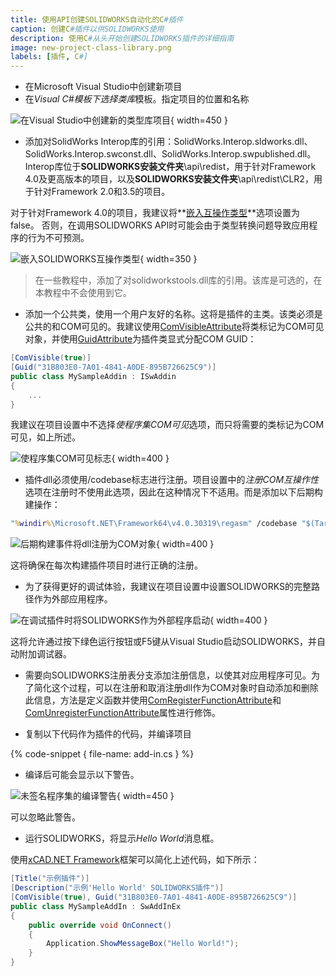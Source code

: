 ```yaml
---
title: 使用API创建SOLIDWORKS自动化的C#插件
caption: 创建C#插件以供SOLIDWORKS使用
description: 使用C#从头开始创建SOLIDWORKS插件的详细指南
image: new-project-class-library.png
labels: [插件, C#]
---
```

* 在Microsoft Visual Studio中创建新项目
* 在*Visual C#*模板下选择*类库*模板。指定项目的位置和名称

![在Visual Studio中创建新的类型库项目](new-project-class-library.png){ width=450 }

* 添加对SolidWorks Interop库的引用：SolidWorks.Interop.sldworks.dll、SolidWorks.Interop.swconst.dll、SolidWorks.Interop.swpublished.dll。Interop库位于**SOLIDWORKS安装文件夹**\api\redist，用于针对Framework 4.0及更高版本的项目，以及**SOLIDWORKS安装文件夹**\api\redist\CLR2，用于针对Framework 2.0和3.5的项目。

对于针对Framework 4.0的项目，我建议将**[嵌入互操作类型](https://docs.microsoft.com/zh-cn/dotnet/framework/interop/type-equivalence-and-embedded-interop-types)**选项设置为false。
否则，在调用SOLIDWORKS API时可能会由于类型转换问题导致应用程序的行为不可预测。

![嵌入SOLIDWORKS互操作类型](embed-interops-false.png){ width=350 }

> 在一些教程中，添加了对solidworkstools.dll库的引用。该库是可选的，在本教程中不会使用到它。

* 添加一个公共类，使用一个用户友好的名称。这将是插件的主类。该类必须是公共的和COM可见的。我建议使用[ComVisibleAttribute](https://docs.microsoft.com/zh-cn/dotnet/api/system.runtime.interopservices.comvisibleattribute?view=netframework-4.7.2)将类标记为COM可见对象，并使用[GuidAttribute](https://docs.microsoft.com/zh-cn/dotnet/api/system.runtime.interopservices.guidattribute?view=netframework-4.7.2)为插件类显式分配COM GUID：

~~~ cs
[ComVisible(true)]
[Guid("31B803E0-7A01-4841-A0DE-895B726625C9")]
public class MySampleAddin : ISwAddin
{
    ...
}
~~~

我建议在项目设置中不选择*使程序集COM可见*选项，而只将需要的类标记为COM可见，如上所述。

![使程序集COM可见标志](make-assembly-com-visible.png){ width=400 }

* 插件dll必须使用/codebase标志进行注册。项目设置中的*注册COM互操作性*选项在注册时不使用此选项，因此在这种情况下不适用。而是添加以下后期构建操作：

~~~ bat
"%windir%\Microsoft.NET\Framework64\v4.0.30319\regasm" /codebase "$(TargetPath)"
~~~

![后期构建事件将dll注册为COM对象](post-build-event.png){ width=400 }

这将确保在每次构建插件项目时进行正确的注册。

* 为了获得更好的调试体验，我建议在项目设置中设置SOLIDWORKS的完整路径作为外部应用程序。

![在调试插件时将SOLIDWORKS作为外部程序启动](start-external-program.png){ width=400 }

这将允许通过按下绿色运行按钮或F5键从Visual Studio启动SOLIDWORKS，并自动附加调试器。

* 需要向SOLIDWORKS注册表分支添加注册信息，以使其对应用程序可见。为了简化这个过程，可以在注册和取消注册dll作为COM对象时自动添加和删除此信息，方法是定义函数并使用[ComRegisterFunctionAttribute](https://docs.microsoft.com/zh-cn/dotnet/api/system.runtime.interopservices.comregisterfunctionattribute?view=netframework-4.7.2)和[ComUnregisterFunctionAttribute](https://docs.microsoft.com/zh-cn/dotnet/api/system.runtime.interopservices.comunregisterfunctionattribute?view=netframework-4.7.2)属性进行修饰。

* 复制以下代码作为插件的代码，并编译项目

{% code-snippet { file-name: add-in.cs } %}

* 编译后可能会显示以下警告。

![未签名程序集的编译警告](compile-warning-unsigned.png){ width=450 }

可以忽略此警告。

* 运行SOLIDWORKS，将显示*Hello World*消息框。

使用[xCAD.NET Framework](https://xcad.net/)框架可以简化上述代码，如下所示：

~~~ cs
[Title("示例插件")]
[Description("示例'Hello World' SOLIDWORKS插件")]
[ComVisible(true), Guid("31B803E0-7A01-4841-A0DE-895B726625C9")]
public class MySampleAddIn : SwAddInEx
{
    public override void OnConnect()
    {
        Application.ShowMessageBox("Hello World!");
    }
}
~~~